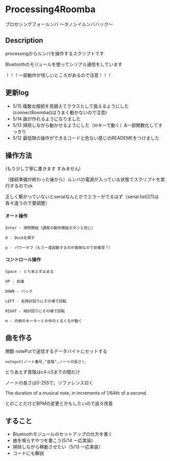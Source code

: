 # Processing4Roomba
プロセシングフォールンバ ～タノシイルンバハック～

## Description
processingからルンバを操作するスクリプトです

Bluetoothのモジュールを使ってシリアル通信をしています

！！！一部動作が怪しいところがあるので注意！！！

## 更新log
- 5/15 複数台接続を見据えてクラスとして扱えるようにした(connectRoomba()はうまく動かないので注意)
- 5/14 曲が作れるようになりました
- 5/13 掃除しながら動かせるようにした（mキーで動く）&一部関数化してすっきり
- 5/12 最低限の操作ができるコードと危ない感じのREADEMEをつけました

## 操作方法

(もう少し丁寧に書きます すみません)

（接続準備が終わった後から）ルンバの電源が入っている状態でスクリプトを実行するのでok

正しく繋がっていないとserialなんとかでエラーがでるはず（serial.list()[1]は各々違うので要調整）

#### オート操作
    Enter - 掃除開始（通常の動作開始ボタンと同じ）

    d - Dockを探す

    p - パワーオフ（もう一度起動するのが面倒なので非推奨？）


#### コントロール操作

    Space - とりあえず止まる

    UP - 前進

    DOWN - バック

    LEFT - 反時計回りにその場で回転

    RIGHT - 時計回りにその場で回転
    
    m - 内側のモーターとか外のくるくるが動く
    

## 曲を作る
関数 notePutで送信するデータバイトにセットする

    noteput(ノート番号,"音階",ノートの長さ);
    
とりあえず音階はc4-c5までの間だけ

ノートの長さは0-255で，リファレンス曰く

The duration of a musical note, in increments of 1/64th of a second.

とのことだけどBPMの変更とかもしたいので追々改善

## すること
- Bluetoothモジュールのセットアップの仕方を書く
- 曲を鳴らすやつを書こう(5/14 一応実装)
- 掃除しながら移動させたい（5/13 一応実装）
- コードにも解説
